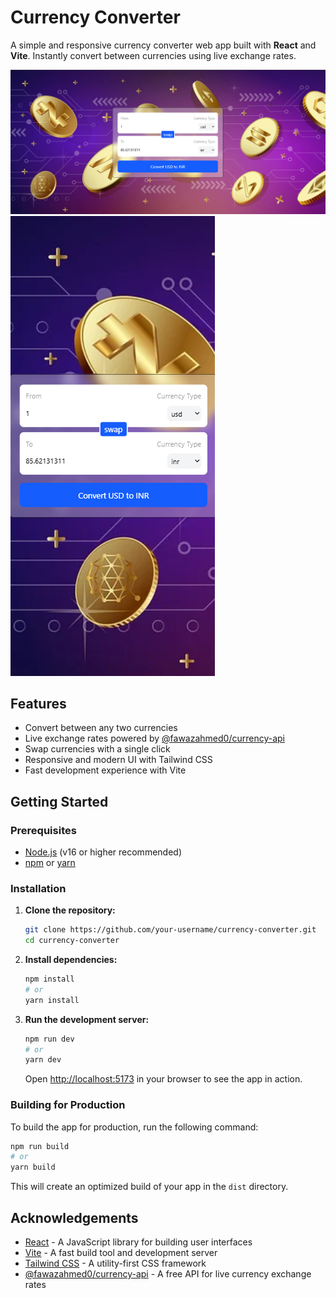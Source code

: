 # Currency Converter

A simple and responsive currency converter web app built with **React** and **Vite**. Instantly convert between currencies using live exchange rates.

![Screenshot](public/Screenshot%202025-07-03%20023656.png)
![Screenshot](public/Screenshot%202025-07-03%20023715.png)

## Features

- Convert between any two currencies
- Live exchange rates powered by [@fawazahmed0/currency-api](https://github.com/fawazahmed0/currency-api)
- Swap currencies with a single click
- Responsive and modern UI with Tailwind CSS
- Fast development experience with Vite

## Getting Started

### Prerequisites

- [Node.js](https://nodejs.org/) (v16 or higher recommended)
- [npm](https://www.npmjs.com/) or [yarn](https://yarnpkg.com/)

### Installation

1. **Clone the repository:**
   ```sh
   git clone https://github.com/your-username/currency-converter.git
   cd currency-converter
   ```
2. **Install dependencies:**
   ```sh
   npm install
   # or
   yarn install
   ```
3. **Run the development server:**
   ```sh
   npm run dev
   # or
   yarn dev
   ```
   Open [http://localhost:5173](http://localhost:5173) in your browser to see the app in action.

### Building for Production

To build the app for production, run the following command:

```sh
npm run build
# or
yarn build
```

This will create an optimized build of your app in the `dist` directory.

## Acknowledgements

- [React](https://reactjs.org/) - A JavaScript library for building user interfaces
- [Vite](https://vitejs.dev/) - A fast build tool and development server
- [Tailwind CSS](https://tailwindcss.com/) - A utility-first CSS framework
- [@fawazahmed0/currency-api](https://github.com/fawazahmed0/currency-api) - A free API for live currency exchange rates

